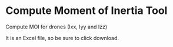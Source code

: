 # Compute Moment of Inertia Tool
Compute MOI for drones (Ixx, Iyy and Izz)

It is an Excel file, so be sure to click download.

